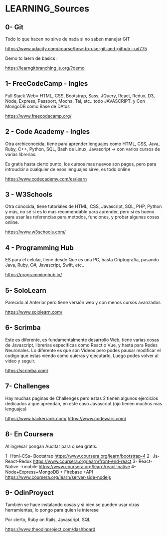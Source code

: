 # LEARNING_Sources

## 0- Git
Todo lo que hacen no sirve de nada si no saben manejar GIT

https://www.udacity.com/course/how-to-use-git-and-github--ud775

Demo to laern de basics :

https://learngitbranching.js.org/?demo

## 1- FreeCodeCamp - Ingles

Full Stack Web= HTML, CSS, Bootstrap, Sass, JQuery, React, Redux, D3, Node, Express, Passport, Mocha, Tai, etc.. todo JAVASCRIPT. y Con MongoDB como Base de DAtos

https://www.freecodecamp.org/

## 2 - Code Academy - Ingles

Otra archiconocida, tiene para aprender lenguajes como HTML, CSS, Java, Ruby, C++, Python, SQL, Bash de Linux, Javascript -> con varios cursos de varias librerias.

Es gratis hasta cierto punto, los cursos mas nuevos son pagos, pero para introudcir a cualquier de esos lenguajes sirve, es todo online

https://www.codecademy.com/es/learn

## 3 - W3Schools

Otra conocida, tiene tutoriales de HTML, CSS, Javascript, SQL, PHP, Python y más, no sé si es lo mas recomendable para aprender, pero si es bueno para usar las referencias para metodos, funciones, y probar algunas cosas online.

https://www.w3schools.com/

## 4 - Programming Hub
ES para el celular, tiene desde Que es una PC, hasta Criptografia, pasando Java, Ruby, C#, Javascript, Swift, etc..

https://programminghub.io/

## 5- SoloLearn

Parecido al Anterior pero tiene versión web y con menos cursos avanzados

https://www.sololearn.com/

## 6- Scrimba

Este es diferente, es fundamentalmente desarrollo Web, tiene varias cosas de Javascript, librerias especificas como React o Vue, y hasta para Redes Neuronales.
Lo diferente es que son Videos pero podes pausar modificar el codigo que estas viendo como quieras y ejecutarlo, Luego podes volver al video y seguir.

https://scrimba.com/

## 7- Challenges

Hay muchas paginas de Challenges pero estas 2 tienen algunos ejercicios dedicados a que aprendan, en este caso Javascript (ojo tienen muchos mas lenguajes)

https://www.hackerrank.com/
https://www.codewars.com/

## 8- En Coursera
Al ingresar pongan Auditar para q sea gratis.

1- Html-CSs- Bootstrap
https://www.coursera.org/learn/bootstrap-4
2- Js-React-Redux
https://www.coursera.org/learn/front-end-react
3- React-Native ->mobile
https://www.coursera.org/learn/react-native
4- Node+Express+MongoDB + Firebase +API
https://www.coursera.org/learn/server-side-nodejs

## 9- OdinProyect

También se hace instalando cosas y si bien se pueden usar otras herramientas, lo pongo para quien le interese

Por cierto, Ruby on Rails, Javascript, SQL

https://www.theodinproject.com/dashboard
